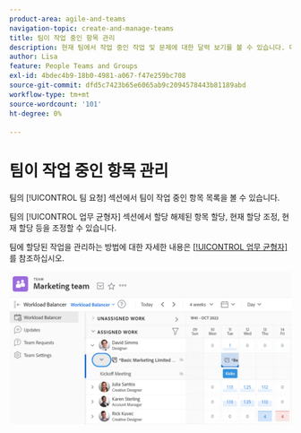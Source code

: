 ```yaml
---
product-area: agile-and-teams
navigation-topic: create-and-manage-teams
title: 팀이 작업 중인 항목 관리
description: 현재 팀에서 작업 중인 작업 및 문제에 대한 달력 보기를 볼 수 있습니다. 미지정 항목 지정, 현재 지정 조정, 현재 지정 조정 등을 수행할 수 있습니다.
author: Lisa
feature: People Teams and Groups
exl-id: 4bdec4b9-18b0-4981-a067-f47e259bc708
source-git-commit: dfd5c7423b65e6065ab9c2094578443b81189abd
workflow-type: tm+mt
source-wordcount: '101'
ht-degree: 0%

---
```


# 팀이 작업 중인 항목 관리

팀의 [!UICONTROL 팀 요청] 섹션에서 팀이 작업 중인 항목 목록을 볼 수 있습니다.

팀의 [!UICONTROL 업무 균형자] 섹션에서 할당 해제된 항목 할당, 현재 할당 조정, 현재 할당 등을 조정할 수 있습니다.

팀에 할당된 작업을 관리하는 방법에 대한 자세한 내용은 [[!UICONTROL 업무 균형자]](../../resource-mgmt/workload-balancer/assign-work-in-workload-balancer.md)를 참조하십시오.

![](assets/team-page-with-team-requests-and-balancer-sections-left.png)
